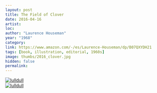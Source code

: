 ```yaml
---
layout: post
title: The Field of Clover
date: 2016-04-16
artist: 
loc: 
author: "Laurence Houseman"
year: "1968"
category:
link: https://www.amazon.com/-/es/Laurence-Houseman/dp/B07QXYDH21
tags: [book, illustration, editorial, 1960s]
image: thumbs/2016_clover.jpg
hidden: false
permalink:
---
```






<div class="post_image">
	<a href="{{ site.baseurl }}/images/posts/2016_clover/002.jpg" target="_blank">
	<img src="{{ site.baseurl }}/images/posts/2016_clover/002.jpg" alt="lulldull"></a>
</div>

<div class="post_image">
	<a href="{{ site.baseurl }}/images/posts/2016_clover/003.jpg" target="_blank">
	<img src="{{ site.baseurl }}/images/posts/2016_clover/003.jpg" alt="lulldull"></a>
</div>